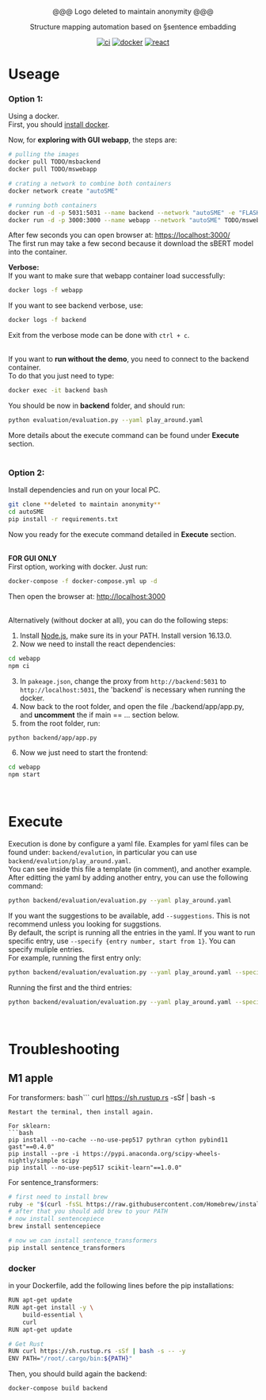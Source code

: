 <p align="center">
  @@@ Logo deleted to maintain anonymity @@@
  
  <div align="center">
    Structure mapping automation based on §sentence embadding<br/>
  </div>
</p>

<p align="center">
  <a href="https://anonymous.4open.science/r/autoSME-F551"><img src="https://img.shields.io/badge/CI-passing-brightgreen?logo=github" alt="ci"/></a>
  <a href="https://hub.docker.com/"><img src="https://img.shields.io/badge/-docker-gray?logo=docker" alt="docker"/></a>
  <a href="https://reactjs.org/"><img src="https://img.shields.io/badge/-react-grey?logo=react" alt="react"/></a>
</p>

# Useage  
### **Option 1:**
Using a docker.  
First, you should <a href="https://www.docker.com/">install docker</a>.  

Now, for **exploring with GUI webapp**, the steps are:  
```bash
# pulling the images  
docker pull TODO/msbackend  
docker pull TODO/mswebapp  

# crating a network to combine both containers  
docker network create "autoSME"  

# running both containers
docker run -d -p 5031:5031 --name backend --network "autoSME" -e "FLASK_ENV=development" -e "FLASK_APP=app.app" -e "SENTENCE_TRANSFORMERS_HOME=cache" TODO/msbackend flask run --host "0.0.0.0" --port 5031  
docker run -d -p 3000:3000 --name webapp --network "autoSME" TODO/mswebapp npm start
```

After few seconds you can open browser at: <a href="https://localhost:3000/">https://localhost:3000/</a>  
The first run may take a few second because it download the sBERT model into the container.  

**Verbose:**  
If you want to make sure that webapp container load successfully:
```bash
docker logs -f webapp
```  
If you want to see backend verbose, use:  
```bash
docker logs -f backend
```  
Exit from the verbose mode can be done with `ctrl + c`.  
&nbsp;  


If you want to **run without the demo**, you need to connect to the backend container.      
To do that you just need to type:  
```bash
docker exec -it backend bash
```  
You should be now in **backend** folder, and should run:  
```bash
python evaluation/evaluation.py --yaml play_around.yaml
```
More details about the execute command can be found under **Execute** section.  
&nbsp;  


### **Option 2:**
Install dependencies and run on your local PC.  
```bash
git clone **deleted to maintain anonymity**
cd autoSME
pip install -r requirements.txt
```  
Now you ready for the execute command detailed in **Execute** section.  
&nbsp;  

**FOR GUI ONLY**  
First option, working with docker. Just run:
```bash
docker-compose -f docker-compose.yml up -d
```
Then open the browser at: <a href="http://localhost:3000">http://localhost:3000</a>  
&nbsp;  

Alternatively (without docker at all), you can do the following steps:
1) Install <a href="https://nodejs.org/en/">Node.js</a>, make sure its in your PATH. Install version 16.13.0.  
2) Now we need to install the react dependencies:  
```bash
cd webapp
npm ci
```  
3) In `pakeage.json`, change the proxy from `http://backend:5031` to `http://localhost:5031`, the 'backend' is necessary when running the docker.
4) Now back to the root folder, and open the file ./backend/app/app.py, and **uncomment** the if main == ... section below.
5) from the root folder, run:
```bash
python backend/app/app.py
``` 
6) Now we just need to start the frontend:
```bash
cd webapp
npm start
```  
&nbsp;  


# Execute
Execution is done by configure a yaml file.
Examples for yaml files can be found under: `backend/evalution`, in particular you can use `backend/evalution/play_around.yaml`.  
You can see inside this file a template (in comment), and another example.  
After editting the yaml by adding another entry, you can use the following command:  
```bash
python backend/evaluation/evaluation.py --yaml play_around.yaml
```  
If you want the suggestions to be available, add `--suggestions`.  This is not recommend unless you looking for suggstions.  
By default, the script is running all the entries in the yaml. If you want to run specific entry, use `--specify {entry number, start from 1}`. You can specify muliple entries.  
For example, running the first entry only:  
```bash
python backend/evaluation/evaluation.py --yaml play_around.yaml --specify 1
```  
Running the first and the third entries:  
```bash
python backend/evaluation/evaluation.py --yaml play_around.yaml --specify 1 --specify 3
```  
&nbsp;  

# Troubleshooting
## M1 apple 
For transformers:
bash```
curl https://sh.rustup.rs -sSf | bash -s
```
Restart the terminal, then install again.

For sklearn:
```bash
pip install --no-cache --no-use-pep517 pythran cython pybind11 gast"==0.4.0"
pip install --pre -i https://pypi.anaconda.org/scipy-wheels-nightly/simple scipy
pip install --no-use-pep517 scikit-learn"==1.0.0"
```

For sentence_transformers:
```bash
# first need to install brew
ruby -e "$(curl -fsSL https://raw.githubusercontent.com/Homebrew/install/master/install)" 2> /dev/null
# after that you should add brew to your PATH
# now install sentencepiece
brew install sentencepiece

# now we can install sentence_transformers
pip install sentence_transformers
```

### docker
in your Dockerfile, add the following lines before the pip installations:
```bash
RUN apt-get update
RUN apt-get install -y \
    build-essential \
    curl
RUN apt-get update

# Get Rust
RUN curl https://sh.rustup.rs -sSf | bash -s -- -y
ENV PATH="/root/.cargo/bin:${PATH}"
```
Then, you should build again the backend:
```bash
docker-compose build backend
```